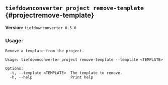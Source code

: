 ## `tiefdownconverter project remove-template` {#projectremove-template}

**Version:** `tiefdownconverter 0.5.0`

### Usage:
```
Remove a template from the project.

Usage: tiefdownconverter project remove-template --template <TEMPLATE>

Options:
  -t, --template <TEMPLATE>  The template to remove.
  -h, --help                 Print help
```

